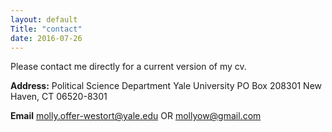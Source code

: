 ```yaml
---
layout: default
Title: "contact"
date: 2016-07-26
---
```

Please contact me directly for a current version of my cv. 

**Address:**
Political Science Department
Yale University
PO Box 208301
New Haven, CT 06520-8301

**Email**
molly.offer-westort@yale.edu
OR
mollyow@gmail.com
